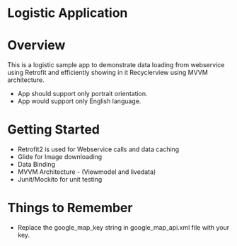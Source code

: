 # Logistic Application

# Overview 
This is a logistic sample app to demonstrate data loading from webservice using Retrofit and efficiently showing in it Recyclerview using MVVM architecture.
- App should support only portrait orientation. 
- App would support only English language.

# Getting Started
- Retrofit2 is used for Webservice calls and data caching
- Glide for Image downloading
- Data Binding 
- MVVM Architecture - (Viewmodel and livedata)
- Junit/Mockito for unit testing


# Things to Remember
- Replace the google_map_key string in google_map_api.xml file with your key.

